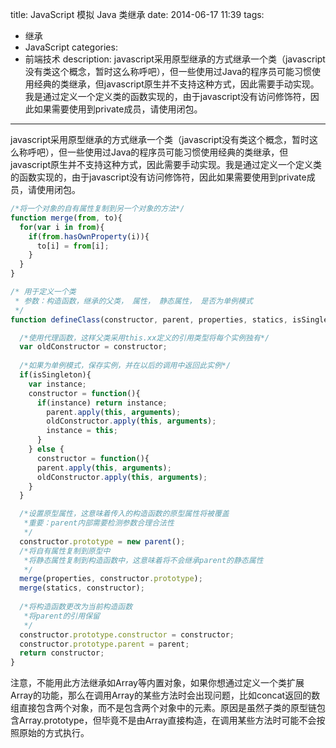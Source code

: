 title: JavaScript 模拟 Java 类继承
date: 2014-06-17 11:39
tags:
 - 继承
 - JavaScript
categories: 
 - 前端技术
description: javascript采用原型继承的方式继承一个类（javascript没有类这个概念，暂时这么称呼吧），但一些使用过Java的程序员可能习惯使用经典的类继承，但javascript原生并不支持这种方式，因此需要手动实现。我是通过定义一个定义类的函数实现的，由于javascript没有访问修饰符，因此如果需要使用到private成员，请使用闭包。

---

javascript采用原型继承的方式继承一个类（javascript没有类这个概念，暂时这么称呼吧），但一些使用过Java的程序员可能习惯使用经典的类继承，但javascript原生并不支持这种方式，因此需要手动实现。我是通过定义一个定义类的函数实现的，由于javascript没有访问修饰符，因此如果需要使用到private成员，请使用闭包。

```js
/*将一个对象的自有属性复制到另一个对象的方法*/
function merge(from, to){
  for(var i in from){
    if(from.hasOwnProperty(i)){
      to[i] = from[i];
    }
  }
}

/* 用于定义一个类
 * 参数：构造函数，继承的父类， 属性， 静态属性， 是否为单例模式
 */
function defineClass(constructor, parent, properties, statics, isSingleton){

  /*使用代理函数，这样父类采用this.xx定义的引用类型将每个实例独有*/
  var oldConstructor = constructor;
  
  /*如果为单例模式，保存实例，并在以后的调用中返回此实例*/
  if(isSingleton){
    var instance;
    constructor = function(){
      if(instance) return instance;
        parent.apply(this, arguments);
        oldConstructor.apply(this, arguments);
        instance = this;
      }
    } else {
      constructor = function(){
      parent.apply(this, arguments);
      oldConstructor.apply(this, arguments);
    }
  }

  /*设置原型属性，这意味着传入的构造函数的原型属性将被覆盖
   *重要：parent内部需要检测参数合理合法性
   */
  constructor.prototype = new parent();
  /*将自有属性复制到原型中
   *将静态属性复制到构造函数中，这意味着将不会继承parent的静态属性
   */
  merge(properties, constructor.prototype);
  merge(statics, constructor);
  
  /*将构造函数更改为当前构造函数
   *将parent的引用保留
   */
  constructor.prototype.constructor = constructor;
  constructor.prototype.parent = parent;
  return constructor;
}
```

注意，不能用此方法继承如Array等内置对象，如果你想通过定义一个类扩展Array的功能，那么在调用Array的某些方法时会出现问题，比如concat返回的数组直接包含两个对象，而不是包含两个对象中的元素。原因是虽然子类的原型链包含Array.prototype，但毕竟不是由Array直接构造，在调用某些方法时可能不会按照原始的方式执行。
